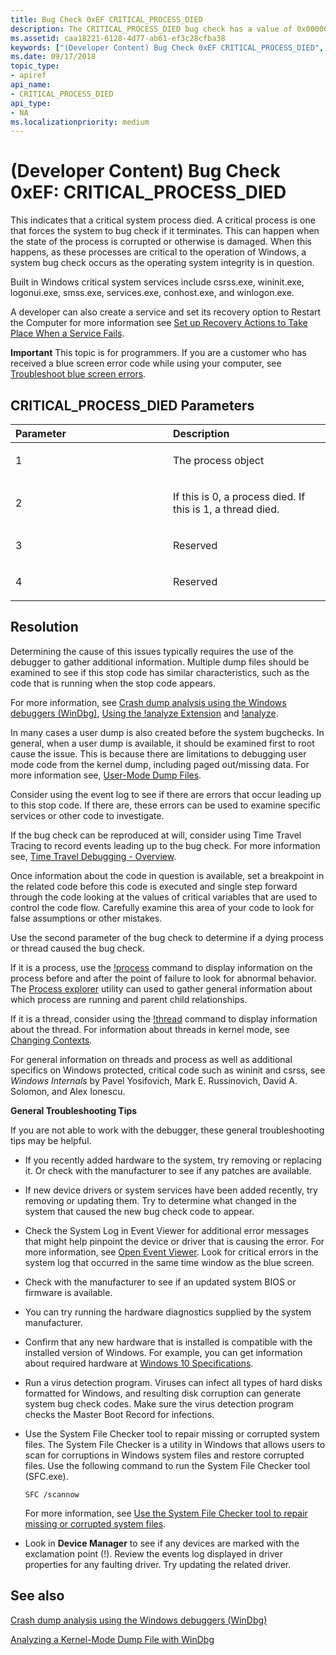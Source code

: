 ```yaml
---
title: Bug Check 0xEF CRITICAL_PROCESS_DIED
description: The CRITICAL_PROCESS_DIED bug check has a value of 0x000000EF. This indicates that a critical system process died.
ms.assetid: caa18221-6128-4d77-ab61-ef3c28cfba38
keywords: ["(Developer Content) Bug Check 0xEF CRITICAL_PROCESS_DIED", "CRITICAL_PROCESS_DIED"]
ms.date: 09/17/2018
topic_type:
- apiref
api_name:
- CRITICAL_PROCESS_DIED
api_type:
- NA
ms.localizationpriority: medium
---
```


# (Developer Content) Bug Check 0xEF: CRITICAL\_PROCESS\_DIED

This indicates that a critical system process died. A critical process is one that forces the system to bug check if it terminates. This can happen when the state of the process is corrupted or otherwise is damaged. When this happens, as these processes are critical to the operation of Windows, a system bug check occurs as the operating system integrity is in question. 

Built in Windows critical system services include csrss.exe, wininit.exe, logonui.exe, smss.exe, services.exe, conhost.exe, and winlogon.exe. 

A developer can also create a service and set its recovery option to Restart the Computer for more information see [Set up Recovery Actions to Take Place When a Service Fails](https://docs.microsoft.com/previous-versions/windows/it-pro/windows-server-2008-R2-and-2008/cc753662(v=ws.11)).


**Important** This topic is for programmers. If you are a customer who has received a blue screen error code while using your computer, see [Troubleshoot blue screen errors](https://windows.microsoft.com/windows-10/troubleshoot-blue-screen-errors).

## CRITICAL\_PROCESS\_DIED Parameters


<table>
<colgroup>
<col width="50%" />
<col width="50%" />
</colgroup>
<thead>
<tr class="header">
<th align="left">Parameter</th>
<th align="left">Description</th>
</tr>
</thead>
<tbody>
<tr class="odd">
<td align="left"><p>1</p></td>
<td align="left"><p>The process object</p></td>
</tr>
<tr class="even">
<td align="left"><p>2</p></td>
<td align="left"><p>If this is 0, a process died. If this is 1, a thread died.</p></td>
</tr>
<tr class="odd">
<td align="left"><p>3</p></td>
<td align="left"><p>Reserved</p></td>
</tr>
<tr class="even">
<td align="left"><p>4</p></td>
<td align="left"><p>Reserved</p></td>
</tr>
</tbody>
</table>

 

Resolution
----------

Determining the cause of this issues typically requires the use of the debugger to gather additional information. Multiple dump files should be examined to see if this stop code has similar characteristics, such as the code that is running when the stop code appears.

For more information, see [Crash dump analysis using the Windows debuggers (WinDbg)](crash-dump-files.md), [Using the !analyze Extension](using-the--analyze-extension.md) and [!analyze](-analyze.md).

In many cases a user dump is also created before the system bugchecks.  In general, when a user dump is available, it should be examined first to root cause the issue. This is because there are limitations to debugging user mode code from the kernel dump, including paged out/missing data. For more information see, [User-Mode Dump Files](user-mode-dump-files.md). 

Consider using the event log to see if there are errors that occur leading up to this stop code. If there are, these errors can be used to examine specific services or other code to investigate.

If the bug check can be reproduced at will, consider using Time Travel Tracing to record events leading up to the bug check. For more information see, [Time Travel Debugging - Overview](time-travel-debugging-overview.md).

Once information about the code in question is available,  set a breakpoint in the related code before this code is executed and single step forward through the code looking at the values of critical variables that are used to control the code flow.  Carefully examine this area of your code to look for false assumptions or other mistakes. 

Use the second parameter of the bug check to determine if a dying process or thread caused the bug check.

If it is a process, use the [!process](-process.md) command to display information on the process before and after the point of failure to look for abnormal behavior. The [Process explorer](https://docs.microsoft.com/sysinternals/downloads/process-explorer) utility  can used to gather general information about which process are running and parent child relationships.

If it is a thread, consider using the [!thread](-thread.md) command to display information about the thread. For information about threads in kernel mode, see [Changing Contexts](changing-contexts.md). 

For general information on threads and process as well as additional specifics on Windows protected, critical code such as wininit and csrss, see *Windows Internals* by Pavel Yosifovich, Mark E. Russinovich, David A. Solomon, and Alex Ionescu.



**General Troubleshooting Tips**

If you are not able to work with the debugger, these general troubleshooting tips may be helpful.

-   If you recently added hardware to the system, try removing or replacing it. Or check with the manufacturer to see if any patches are available.

-   If new device drivers or system services have been added recently, try removing or updating them. Try to determine what changed in the system that caused the new bug check code to appear.

-   Check the System Log in Event Viewer for additional error messages that might help pinpoint the device or driver that is causing the error. For more information, see [Open Event Viewer](https://windows.microsoft.com/windows/what-information-event-logs-event-viewer#1TC=windows-7). Look for critical errors in the system log that occurred in the same time window as the blue screen.

-   Check with the manufacturer to see if an updated system BIOS or firmware is available.

-   You can try running the hardware diagnostics supplied by the system manufacturer.

-   Confirm that any new hardware that is installed is compatible with the installed version of Windows. For example, you can get information about required hardware at [Windows 10 Specifications](https://www.microsoft.com/windows/windows-10-specifications).

-   Run a virus detection program. Viruses can infect all types of hard disks formatted for Windows, and resulting disk corruption can generate system bug check codes. Make sure the virus detection program checks the Master Boot Record for infections.

-   Use the System File Checker tool to repair missing or corrupted system files. The System File Checker is a utility in Windows that allows users to scan for corruptions in Windows system files and restore corrupted files. Use the following command to run the System File Checker tool (SFC.exe).

    ```console
    SFC /scannow
    ```

    For more information, see [Use the System File Checker tool to repair missing or corrupted system files](https://support.microsoft.com/kb/929833).

-   Look in **Device Manager** to see if any devices are marked with the exclamation point (!). Review the events log displayed in driver properties for any faulting driver. Try updating the related driver.

## <span id="see_also"></span>See also


[Crash dump analysis using the Windows debuggers (WinDbg)](crash-dump-files.md)

[Analyzing a Kernel-Mode Dump File with WinDbg](analyzing-a-kernel-mode-dump-file-with-windbg.md)

 

 




